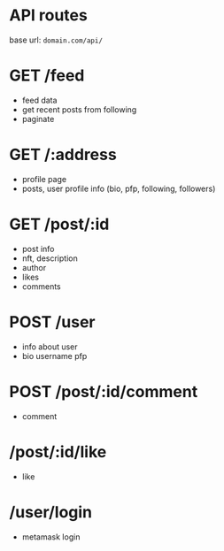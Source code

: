 # API routes

base url: `domain.com/api/`

# GET /feed

- feed data
- get recent posts from following
- paginate

# GET /:address

- profile page
- posts, user profile info (bio, pfp, following, followers)

# GET /post/:id

- post info
- nft, description
- author
- likes
- comments

# POST /user

- info about user
- bio username pfp

# POST /post/:id/comment

- comment

# /post/:id/like

- like

# /user/login

- metamask login
